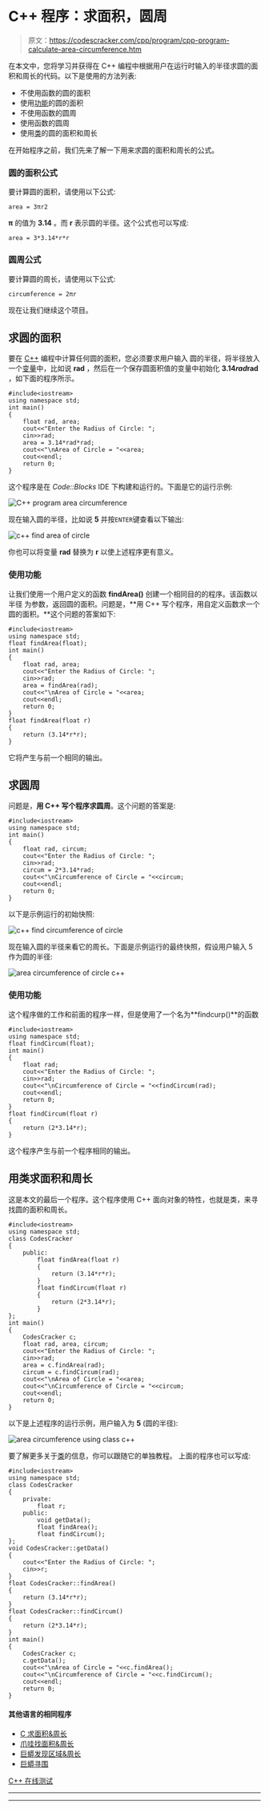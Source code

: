 # C++ 程序：求面积，圆周

> 原文：<https://codescracker.com/cpp/program/cpp-program-calculate-area-circumference.htm>

在本文中，您将学习并获得在 C++ 编程中根据用户在运行时输入的半径求圆的面积和周长的代码。以下是使用的方法列表:

*   不使用函数的圆的面积
*   使用[功能](/cpp/cpp-functions.htm)的圆的面积
*   不使用函数的圆周
*   使用函数的圆周
*   使用[类](/cpp/cpp-classes-objects.htm)的圆的面积和周长

在开始程序之前，我们先来了解一下用来求圆的面积和周长的公式。

### 圆的面积公式

要计算圆的面积，请使用以下公式:

```
area = 3πr2
```

**π** 的值为 **3.14** 。而 **r** 表示圆的半径。这个公式也可以写成:

```
area = 3*3.14*r*r
```

### 圆周公式

要计算圆的周长，请使用以下公式:

```
circumference = 2πr
```

现在让我们继续这个项目。

## 求圆的面积

要在 [C++](/cpp/index.htm) 编程中计算任何圆的面积，您必须要求用户输入 圆的半径，将半径放入一个[变量](/cpp/cpp-variables.htm)中，比如说 **rad** ，然后在一个保存圆面积值的变量中初始化 **3.14*rad*rad** ，如下面的程序所示。

```
#include<iostream>
using namespace std;
int main()
{
    float rad, area;
    cout<<"Enter the Radius of Circle: ";
    cin>>rad;
    area = 3.14*rad*rad;
    cout<<"\nArea of Circle = "<<area;
    cout<<endl;
    return 0;
}
```

这个程序是在 *Code::Blocks* IDE 下构建和运行的。下面是它的运行示例:

![C++ program area circumference](img/9a253d56d3430b542450917c41b4c412.png)

现在输入圆的半径，比如说 **5** 并按`ENTER`键查看以下输出:

![c++ find area of circle](img/00c1ae898b41321620b4c94eee3f7b7b.png)

你也可以将变量 **rad** 替换为 **r** 以使上述程序更有意义。

### 使用功能

让我们使用一个用户定义的函数 **findArea()** 创建一个相同目的的程序。该函数以半径 为参数，返回圆的面积。问题是，**用 C++ 写个程序，用自定义函数求一个 圆的面积。**这个问题的答案如下:

```
#include<iostream>
using namespace std;
float findArea(float);
int main()
{
    float rad, area;
    cout<<"Enter the Radius of Circle: ";
    cin>>rad;
    area = findArea(rad);
    cout<<"\nArea of Circle = "<<area;
    cout<<endl;
    return 0;
}
float findArea(float r)
{
    return (3.14*r*r);
}
```

它将产生与前一个相同的输出。

## 求圆周

问题是，**用 C++ 写个程序求圆周**。这个问题的答案是:

```
#include<iostream>
using namespace std;
int main()
{
    float rad, circum;
    cout<<"Enter the Radius of Circle: ";
    cin>>rad;
    circum = 2*3.14*rad;
    cout<<"\nCircumference of Circle = "<<circum;
    cout<<endl;
    return 0;
}
```

以下是示例运行的初始快照:

![c++ find circumference of circle](img/a075f7ec020f606edef5b52adb00bec2.png)

现在输入圆的半径来看它的周长。下面是示例运行的最终快照，假设用户输入 5 作为圆的半径:

![area circumference of circle c++](img/571612ad55e117a5a613d2aea6bb6b6b.png)

### 使用功能

这个程序做的工作和前面的程序一样，但是使用了一个名为**findcurp()**的函数

```
#include<iostream>
using namespace std;
float findCircum(float);
int main()
{
    float rad;
    cout<<"Enter the Radius of Circle: ";
    cin>>rad;
    cout<<"\nCircumference of Circle = "<<findCircum(rad);
    cout<<endl;
    return 0;
}
float findCircum(float r)
{
    return (2*3.14*r);
}
```

这个程序产生与前一个程序相同的输出。

## 用类求面积和周长

这是本文的最后一个程序。这个程序使用 C++ 面向对象的特性，也就是类，来寻找圆的面积和周长。

```
#include<iostream>
using namespace std;
class CodesCracker
{
    public:
        float findArea(float r)
        {
            return (3.14*r*r);
        }
        float findCircum(float r)
        {
            return (2*3.14*r);
        }
};
int main()
{
    CodesCracker c;
    float rad, area, circum;
    cout<<"Enter the Radius of Circle: ";
    cin>>rad;
    area = c.findArea(rad);
    circum = c.findCircum(rad);
    cout<<"\nArea of Circle = "<<area;
    cout<<"\nCircumference of Circle = "<<circum;
    cout<<endl;
    return 0;
}
```

以下是上述程序的运行示例，用户输入为 **5** (圆的半径):

![area circumference using class c++](img/b68c579db54bd94be80e2fa72b489b9c.png)

要了解更多关于[类](/cpp/cpp-classes-objects.htm)的信息，你可以跟随它的单独教程。 上面的程序也可以写成:

```
#include<iostream>
using namespace std;
class CodesCracker
{
    private:
        float r;
    public:
        void getData();
        float findArea();
        float findCircum();
};
void CodesCracker::getData()
{
    cout<<"Enter the Radius of Circle: ";
    cin>>r;
}
float CodesCracker::findArea()
{
    return (3.14*r*r);
}
float CodesCracker::findCircum()
{
    return (2*3.14*r);
}
int main()
{
    CodesCracker c;
    c.getData();
    cout<<"\nArea of Circle = "<<c.findArea();
    cout<<"\nCircumference of Circle = "<<c.findCircum();
    cout<<endl;
    return 0;
}
```

#### 其他语言的相同程序

*   [C 求面积&周长](/c/program/c-program-calculate-area-circumference.htm)
*   [爪哇找面积&周长](/java/program/java-program-calculate-area-circumference.htm)
*   [巨蟒发现区域&周长](/python/program/python-program-calculate-area-of-circle.htm)
*   [巨蟒寻围](/python/program/python-program-calculate-circumference-of-circle.htm)

[C++ 在线测试](/exam/showtest.php?subid=3)

* * *

* * *